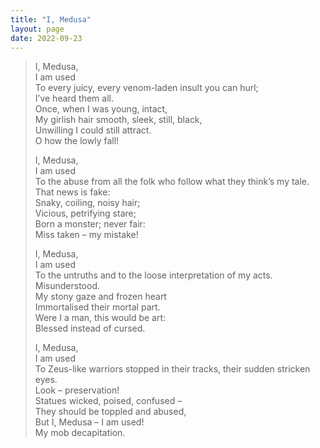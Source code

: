 ```yaml
---
title: "I, Medusa"
layout: page
date: 2022-09-23
---
```


> I, Medusa,  
I am used  
To every juicy, every venom-laden insult you can hurl;  
I’ve heard them all.  
Once, when I was young, intact,  
My girlish hair smooth, sleek, still, black,  
Unwilling I could still attract.  
O how the lowly fall!  
>
>I, Medusa,  
I am used  
To the abuse from all the folk who follow what they think’s my tale.  
That news is fake:  
Snaky, coiling, noisy hair;  
Vicious, petrifying stare;  
Born a monster; never fair:  
Miss taken – my mistake!  
>
>I, Medusa,  
I am used  
 To the untruths and to the loose interpretation of my acts.  
Misunderstood.  
My stony gaze and frozen heart  
Immortalised their mortal part.  
Were I a man, this would be art:  
Blessed instead of cursed.  
>
>I, Medusa,  
I am used  
To Zeus-like warriors stopped in their tracks, their sudden stricken eyes.  
Look – preservation!  
Statues wicked, poised, confused –  
They should be toppled and abused,  
But I, Medusa – I am used!  
My mob decapitation.  

